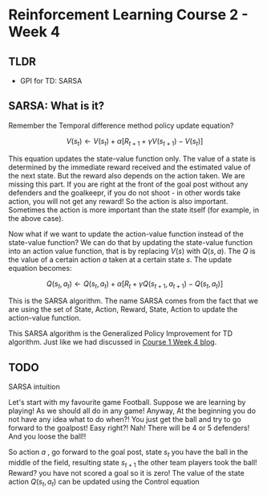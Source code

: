 # Reinforcement Learning Course 2 - Week 4

## TLDR

- GPI for TD: SARSA


## SARSA: What is it?


Remember the Temporal difference method policy update equation? 

$$\begin{equation}
V(s_t) \leftarrow V(s_t) + \alpha [R_{t+1} + \gamma V(s_{t+1}) - V(s_t)]
\end{equation}$$

This equation updates the state-value function only. The value of a state is determined by the immediate reward received and the estimated value of the next state. But the reward also depends on the action taken. We are missing this part. If you are right at the front of the goal post without any defenders and the goalkeepr, if you do not shoot - in other words take action, you will not get any reward! So the action is also important. Sometimes the action is more important than the state itself (for example, in the above case).

Now what if we want to update the action-value function instead of the state-value function? We can do that by updating the state-value function into an action value function, that is by replacing $V(s)$ with $Q(s,a)$. The $Q$ is the value of a certain action $a$ taken at a certain state $s$. The update equation becomes:

$$\begin{equation}
Q(s_t, a_t) \leftarrow Q(s_t, a_t) + \alpha [R_{t} + \gamma Q(s_{t+1}, a_{t+1}) - Q(s_t, a_t)]
\end{equation}$$

This is the SARSA algorithm. The name SARSA comes from the fact that we are using the set of State, Action, Reward, State, Action to update the action-value function.

This SARSA algorithm is the Generalized Policy Improvement for TD algorithm. Just like we had discussed in [Course 1 Week 4 blog](https://sezan92.github.io/2024/07/03/RL-course1-w4-blog.html).

## TODO
SARSA intuition

Let's start with my favourite game Football.  Suppose we are learning by playing! As we should all do in any game! Anyway, At the beginning you do not have any idea what to do when?! You just get the ball and try to go forward to the goalpost! Easy right?! Nah! There will be 4 or 5 defenders! And you loose the ball!!

So action $a$ , go forward to the goal post, state $s_{t}$ you have the ball in the middle of the field, resulting state $s_{t+1}$ the other team players took the ball! Reward? you have not scored a goal so it is zero! The value of the state action $Q(s_t, a_t)$ can be updated using the Control equation